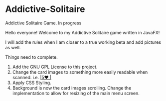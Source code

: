 # Addictive-Solitaire
Addictive Solitaire Game. In progress

Hello everyone! Welcome to my Addictive Solitaire game written in JavaFX!

I will add the rules when I am closer to a true working beta and add pictures as well.

Things need to complete.
  1. Add the GNU GPL License to this project.
  2. Change the card images to something more easily readable when scanned. i.e. <u>|5♥ |</u>
  3. Apply CSS Styling.
  4. Background is now the card images scrolling. Change the implementation to allow for resizing of the main menu screen.

